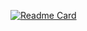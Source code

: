 [![Readme Card](https://github-readme-stats.vercel.app/api/pin/?username=Henripaecs&repo=github-readme-stats)](https://github.com/Henripaecs/AEDS)

